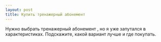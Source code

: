 ```yaml
---
layout: post 
title: Купить тренажерный абонемент 
--- 
```

Нужно выбрать тренажерный абонемент , но я уже запутался в характеристиках. Подскажите, какой вариант лучше и где покупать.